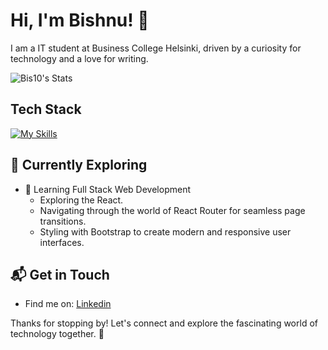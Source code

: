 # Hi, I'm Bishnu! 👋

I am a IT student at Business College Helsinki, driven by a curiosity for technology and a love for writing. 

![Bis10's Stats](https://github-readme-stats.vercel.app/api?username=Bis10&theme=vue-dark&show_icons=true&hide_border=true&count_private=true)

## Tech Stack
[![My Skills](https://skillicons.dev/icons?i=js,html,css,wasm)](https://skillicons.dev)

## 🌱 Currently Exploring

- 🚀 Learning Full Stack Web Development
  - Exploring the React.
  - Navigating through the world of React Router for seamless page transitions.
  - Styling with Bootstrap to create modern and responsive user interfaces.


## 📬 Get in Touch

- Find me on: [Linkedin](https://www.linkedin.com/in/bishnu-suyel)

Thanks for stopping by! Let's connect and explore the fascinating world of technology together. 🚀
